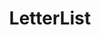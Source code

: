 ---
imgSrc: "/images/mid.png"
title: "LetterList"
titleColor: "mid"
type: "Pagina Web"
projectPath: "./LetterList"
---